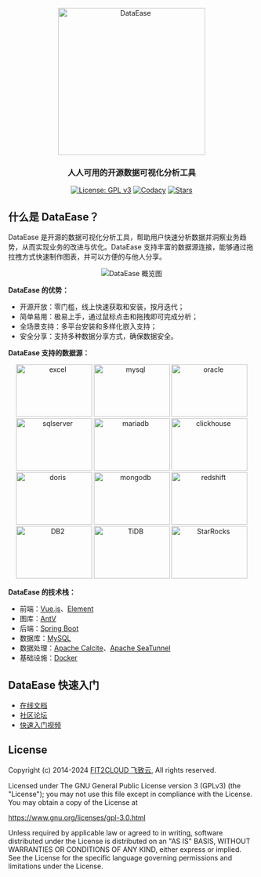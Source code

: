 <p align="center"><a href="https://dataease.io"><img src="https://dataease.oss-cn-hangzhou.aliyuncs.com/img/dataease-logo.png" alt="DataEase" width="300" /></a></p>
<h3 align="center">人人可用的开源数据可视化分析工具</h3>
<p align="center">
  <a href="https://www.gnu.org/licenses/gpl-3.0.html"><img src="https://img.shields.io/github/license/dataease/dataease?color=%231890FF" alt="License: GPL v3"></a>
  <a href="https://app.codacy.com/gh/dataease/dataease?utm_source=github.com&utm_medium=referral&utm_content=dataease/dataease&utm_campaign=Badge_Grade_Dashboard"><img src="https://app.codacy.com/project/badge/Grade/da67574fd82b473992781d1386b937ef" alt="Codacy"></a>
  <a href="https://github.com/dataease/dataease"><img src="https://img.shields.io/github/stars/dataease/dataease?color=%231890FF&style=flat-square" alt="Stars"></a>
</p>

## 什么是 DataEase？

DataEase 是开源的数据可视化分析工具，帮助用户快速分析数据并洞察业务趋势，从而实现业务的改进与优化。DataEase 支持丰富的数据源连接，能够通过拖拉拽方式快速制作图表，并可以方便的与他人分享。

<p align="center">
  <img src="https://github.com/dataease/dataease/assets/41712985/f951e258-a328-43a9-aa37-ee470d37ed63" alt="DataEase 概览图" border="0" />
</p>

**DataEase 的优势：**

-   开源开放：零门槛，线上快速获取和安装，按月迭代；
-   简单易用：极易上手，通过鼠标点击和拖拽即可完成分析；
-   全场景支持：多平台安装和多样化嵌入支持；
-   安全分享：支持多种数据分享方式，确保数据安全。

**DataEase 支持的数据源：**

<p align="center">
  <img src="https://dataease.io/images/dataSource/excel.jpg" alt="excel" border="0" width="155" height="107"/>
  <img src="https://dataease.io/images/dataSource/mysql.png" alt="mysql" border="0" width="155" height="107"/>
  <img src="https://dataease.io/images/dataSource/oracle.jpg" alt="oracle" border="0" width="155" height="107"/>
  <img src="https://dataease.io/images/dataSource/sqlservel.jpg" alt="sqlserver" border="0" width="155" height="107"/>
  <img src="https://dataease.io/images/dataSource/mariadb.jpg" alt="mariadb" border="0" width="155" height="107"/>  
  <img src="https://dataease.io/images/dataSource/clickhouse.jpg" alt="clickhouse" border="0" width="155" height="107"/>
  <img src="https://dataease.io/images/dataSource/doris.jpg" alt="doris" border="0" width="155" height="107"/>
  <img src="https://dataease.io/images/dataSource/mongodb.jpg" alt="mongodb" border="0" width="155" height="107"/>
  <img src="https://dataease.io/images/dataSource/redshift.jpg" alt="redshift" border="0" width="155" height="107"/>
  <img src="https://dataease.io/images/dataSource/DB2.jpg" alt="DB2" border="0" width="155" height="107"/>
  <img src="https://dataease.io/images/dataSource/TiDB.jpg" alt="TiDB" border="0" width="155" height="107"/>
  <img src="https://dataease.io/images/dataSource/StarRocks.jpg" alt="StarRocks" border="0" width="155" height="107"/>
</p>

**DataEase 的技术栈：**

-   前端：[Vue.js](https://vuejs.org/)、[Element](https://element.eleme.cn/)
-   图库：[AntV](https://antv.vision/zh)
-   后端：[Spring Boot](https://spring.io/projects/spring-boot)
-   数据库：[MySQL](https://www.mysql.com/)
-   数据处理：[Apache Calcite](https://github.com/apache/calcite/)、[Apache SeaTunnel](https://github.com/apache/seatunnel)
-   基础设施：[Docker](https://www.docker.com/)

## DataEase 快速入门

-   [在线文档](https://dataease.io/docs/)
-   [社区论坛](https://bbs.fit2cloud.com/c/de/6)
-   [快速入门视频](https://www.bilibili.com/video/BV1Z84y1X7eF/)

## License

Copyright (c) 2014-2024 [FIT2CLOUD 飞致云](https://fit2cloud.com/), All rights reserved.

Licensed under The GNU General Public License version 3 (GPLv3)  (the "License"); you may not use this file except in compliance with the License. You may obtain a copy of the License at

<https://www.gnu.org/licenses/gpl-3.0.html>

Unless required by applicable law or agreed to in writing, software distributed under the License is distributed on an "AS IS" BASIS, WITHOUT WARRANTIES OR CONDITIONS OF ANY KIND, either express or implied. See the License for the specific language governing permissions and limitations under the License.
